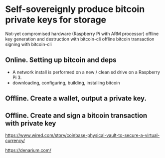 # Self-sovereignly produce bitcoin private keys for storage
  Not-yet compromised hardware (Raspberry Pi with ARM processor)
  offline key generation and destruction with bitcoin-cli
  offline bitcoin transaction signing with bitcoin-cli

## Online. Setting up bitcoin and deps
- A network install is performed on a new / clean sd drive on a Raspberry Pi 3.
- downloading, configuring, building, installing bitcoin

## Offline. Create a wallet, output a private key.

## Offline. Create and sign a bitcoin transaction with private key

https://www.wired.com/story/coinbase-physical-vault-to-secure-a-virtual-currency/

https://denarium.com/
